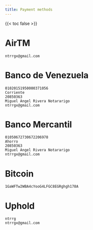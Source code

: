 ```yaml
---
title: Payment methods
---
```


{{< toc false >}}

# AirTM

```
ntrrgx@gmail.com
```

# Banco de Venezuela

```
01020151950000371056
Corriente
20850363
Miguel Angel Rivera Notararigo
ntrrgx@gmail.com
```

# Banco Mercantil

```
01050672730672206978
Ahorro
20850363
Miguel Angel Rivera Notararigo
ntrrgx@gmail.com
```

# Bitcoin

```
1GaWFTw2WBA4cYooG4LFGC8EGRghgh178A
```

# Uphold

```
ntrrg
ntrrgx@gmail.com
```

